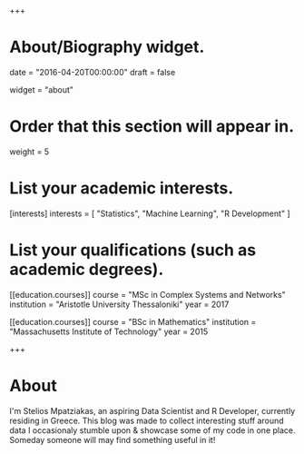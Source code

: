 +++
# About/Biography widget.

date = "2016-04-20T00:00:00"
draft = false

widget = "about"

# Order that this section will appear in.
weight = 5

# List your academic interests.
[interests]
  interests = [
    "Statistics",
    "Machine Learning",
    "R Development"
  ]

# List your qualifications (such as academic degrees).
[[education.courses]]
  course = "MSc in Complex Systems and Networks"
  institution = "Aristotle University Thessaloniki"
  year = 2017

[[education.courses]]
  course = "BSc in Mathematics"
  institution = "Massachusetts Institute of Technology"
  year = 2015
 
+++

# About

I'm Stelios Mpatziakas, an aspiring Data Scientist and R Developer, currently residing in Greece. This  blog was made to collect interesting stuff around data I occasionaly stumble upon & showcase some of my code in one place. Someday someone will may find something useful in it! 
